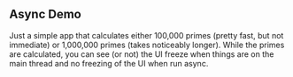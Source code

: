 Async Demo
---

Just a simple app that calculates either 100,000 primes (pretty fast, but not immediate) or 1,000,000 primes (takes noticeably longer).  While the primes are calculated, you can see (or not) the UI freeze when things are on the main thread and no freezing of the UI when run async.